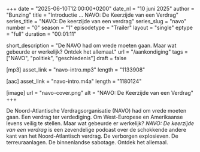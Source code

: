 +++
date = "2025-06-10T12:00:00+0200"
date_nl = "10 juni 2025"
author = "Bunzing"
title = "Introductie ... NAVO: De Keerzijde van een Verdrag"
series_title = "NAVO: De keerzijde van een verdrag"
series_slug = "navo"
number = "0"
season = "1"
episodetype = "Trailer"
layout = "single"
eptype = "full"
duration = "00:01:11"

short_description = "De NAVO had om vrede moeten gaan. Maar wat gebeurde er werkelijk? Ontdek het allemaal."
url = "/aankondiging"
tags = ["NAVO", "politiek", "geschiedenis"]
draft = false

[mp3]
asset_link = "navo-intro.mp3"
length = "1133908"

[aac]
asset_link = "navo-intro.m4a"
length = "1180124"

[image]
url = "navo-cover.png"
alt = "NAVO: De Keerzijde van een Verdrag"
+++

De Noord-Atlantische Verdragsorganisatie (NAVO) had om vrede moeten gaan. Een verdrag ter verdediging. Om West-Europese en Amerikaanse levens veilig te stellen. Maar wat gebeurde er werkelijk? _NAVO: De keerzijde van een verdrag_ is een zevendelige podcast over de schokkende andere kant van het Noord-Atlantisch verdrag. De verborgen explosieven. De terreuraanlagen. De binnenlandse sabotage. Ontdek het allemaal.
